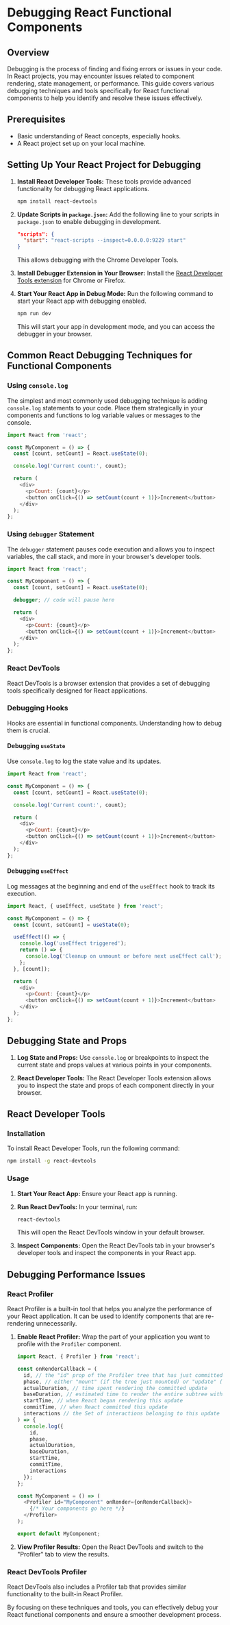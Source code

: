 # Debugging React Functional Components

## Overview

Debugging is the process of finding and fixing errors or issues in your code. In React projects, you may encounter issues related to component rendering, state management, or performance. This guide covers various debugging techniques and tools specifically for React functional components to help you identify and resolve these issues effectively.

## Prerequisites

- Basic understanding of React concepts, especially hooks.
- A React project set up on your local machine.

## Setting Up Your React Project for Debugging

1. **Install React Developer Tools:**
   These tools provide advanced functionality for debugging React applications.

   ```bash
   npm install react-devtools
   ```

2. **Update Scripts in `package.json`:**
   Add the following line to your scripts in `package.json` to enable debugging in development.

   ```json
   "scripts": {
     "start": "react-scripts --inspect=0.0.0.0:9229 start"
   }
   ```

   This allows debugging with the Chrome Developer Tools.

3. **Install Debugger Extension in Your Browser:**
   Install the [React Developer Tools extension](https://chrome.google.com/webstore/detail/react-developer-tools/fmkadmapgofadopljbjfkapdkoienihi) for Chrome or Firefox.

4. **Start Your React App in Debug Mode:**
   Run the following command to start your React app with debugging enabled.

   ```bash
   npm run dev
   ```

   This will start your app in development mode, and you can access the debugger in your browser.

## Common React Debugging Techniques for Functional Components

### Using `console.log`

The simplest and most commonly used debugging technique is adding `console.log` statements to your code. Place them strategically in your components and functions to log variable values or messages to the console.

```javascript
import React from 'react';

const MyComponent = () => {
  const [count, setCount] = React.useState(0);

  console.log('Current count:', count);

  return (
    <div>
      <p>Count: {count}</p>
      <button onClick={() => setCount(count + 1)}>Increment</button>
    </div>
  );
};
```

### Using `debugger` Statement

The `debugger` statement pauses code execution and allows you to inspect variables, the call stack, and more in your browser's developer tools.

```javascript
import React from 'react';

const MyComponent = () => {
  const [count, setCount] = React.useState(0);

  debugger; // code will pause here

  return (
    <div>
      <p>Count: {count}</p>
      <button onClick={() => setCount(count + 1)}>Increment</button>
    </div>
  );
};
```

### React DevTools

React DevTools is a browser extension that provides a set of debugging tools specifically designed for React applications.

### Debugging Hooks

Hooks are essential in functional components. Understanding how to debug them is crucial.

#### Debugging `useState`

Use `console.log` to log the state value and its updates.

```javascript
import React from 'react';

const MyComponent = () => {
  const [count, setCount] = React.useState(0);

  console.log('Current count:', count);

  return (
    <div>
      <p>Count: {count}</p>
      <button onClick={() => setCount(count + 1)}>Increment</button>
    </div>
  );
};
```

#### Debugging `useEffect`

Log messages at the beginning and end of the `useEffect` hook to track its execution.

```javascript
import React, { useEffect, useState } from 'react';

const MyComponent = () => {
  const [count, setCount] = useState(0);

  useEffect(() => {
    console.log('useEffect triggered');
    return () => {
      console.log('Cleanup on unmount or before next useEffect call');
    };
  }, [count]);

  return (
    <div>
      <p>Count: {count}</p>
      <button onClick={() => setCount(count + 1)}>Increment</button>
    </div>
  );
};
```

## Debugging State and Props

1. **Log State and Props:**
   Use `console.log` or breakpoints to inspect the current state and props values at various points in your components.

2. **React Developer Tools:**
   The React Developer Tools extension allows you to inspect the state and props of each component directly in your browser.

## React Developer Tools

### Installation

To install React Developer Tools, run the following command:

```bash
npm install -g react-devtools
```

### Usage

1. **Start Your React App:**
   Ensure your React app is running.

2. **Run React DevTools:**
   In your terminal, run:

   ```bash
   react-devtools
   ```

   This will open the React DevTools window in your default browser.

3. **Inspect Components:**
   Open the React DevTools tab in your browser's developer tools and inspect the components in your React app.

## Debugging Performance Issues

### React Profiler

React Profiler is a built-in tool that helps you analyze the performance of your React application. It can be used to identify components that are re-rendering unnecessarily.

1. **Enable React Profiler:**
   Wrap the part of your application you want to profile with the `Profiler` component.

   ```javascript
   import React, { Profiler } from 'react';

   const onRenderCallback = (
     id, // the "id" prop of the Profiler tree that has just committed
     phase, // either "mount" (if the tree just mounted) or "update" (if it re-rendered)
     actualDuration, // time spent rendering the committed update
     baseDuration, // estimated time to render the entire subtree without memoization
     startTime, // when React began rendering this update
     commitTime, // when React committed this update
     interactions // the Set of interactions belonging to this update
   ) => {
     console.log({
       id,
       phase,
       actualDuration,
       baseDuration,
       startTime,
       commitTime,
       interactions
     });
   };

   const MyComponent = () => (
     <Profiler id="MyComponent" onRender={onRenderCallback}>
       {/* Your components go here */}
     </Profiler>
   );

   export default MyComponent;
   ```

2. **View Profiler Results:**
   Open the React DevTools and switch to the "Profiler" tab to view the results.

### React DevTools Profiler

React DevTools also includes a Profiler tab that provides similar functionality to the built-in React Profiler.

By focusing on these techniques and tools, you can effectively debug your React functional components and ensure a smoother development process.
